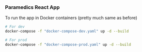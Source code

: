 ### Paramedics React App

To run the app in Docker containers (pretty much same as before)
```bash
# For dev
docker-compose -f "docker-compose-dev.yaml" up -d --build

# For prod
docker-compose -f "docker-compose-prod.yaml" up -d --build
```